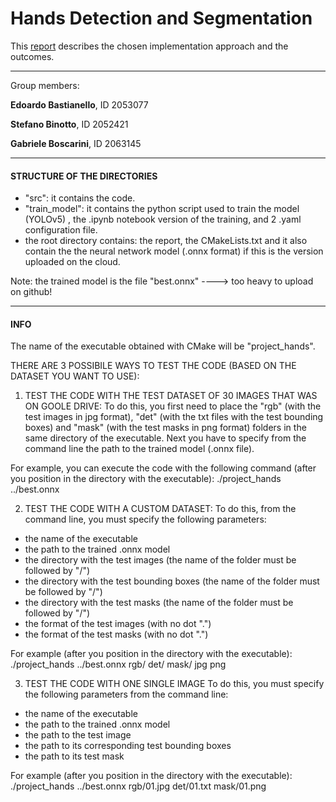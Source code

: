 # Hands Detection and Segmentation
This [report](https://github.com/stefanobinotto/Hands-Detection-and-Segmentation/blob/main/Project_Report.pdf) describes the chosen implementation approach and the outcomes.

*********************************************************************************************
Group members:

**Edoardo Bastianello**, ID 2053077

**Stefano Binotto**, ID 2052421

**Gabriele Boscarini**, ID 2063145

*********************************************************************************************
#### STRUCTURE OF THE DIRECTORIES

- "src": it contains the code.
- "train_model": it contains the python script used to train the model (YOLOv5) , the .ipynb notebook version of the training, and 2 .yaml configuration file.
- the root directory contains: the report, the CMakeLists.txt and it also contain the the neural network model (.onnx format) if this is the version uploaded on the cloud.

Note: the trained model is the file "best.onnx" ----> too heavy to upload on github!


*********************************************************************************************
#### INFO

The name of the executable obtained with CMake will be "project_hands".

THERE ARE 3 POSSIBILE WAYS TO TEST THE CODE (BASED ON THE DATASET YOU WANT TO USE):

1) TEST THE CODE WITH THE TEST DATASET OF 30 IMAGES THAT WAS ON GOOLE DRIVE:
To do this, you first need to place the "rgb" (with the test images in jpg format), "det" (with the txt files with the test bounding boxes) and "mask" (with the test masks in png format) folders in the same directory of the executable.
Next you have to specify from the command line the path to the trained model (.onnx file).

For example, you can execute the code with the following command (after you position in the directory with the executable):
./project_hands ../best.onnx



2) TEST THE CODE WITH A CUSTOM DATASET:
To do this, from the command line, you must specify the following parameters:
- the name of the executable
- the path to the trained .onnx model
- the directory with the test images (the name of the folder must be followed by "/")
- the directory with the test bounding boxes (the name of the folder must be followed by "/")
- the directory with the test masks (the name of the folder must be followed by "/")
- the format of the test images (with no dot ".")
- the format of the test masks (with no dot ".")

For example (after you position in the directory with the executable):
./project_hands ../best.onnx rgb/ det/ mask/ jpg png



3) TEST THE CODE WITH ONE SINGLE IMAGE
To do this, you must specify the following parameters from the command line:
- the name of the executable
- the path to the trained .onnx model
- the path to the test image
- the path to its corresponding test bounding boxes
- the path to its test mask

For example (after you position in the directory with the executable):
./project_hands ../best.onnx rgb/01.jpg det/01.txt mask/01.png
